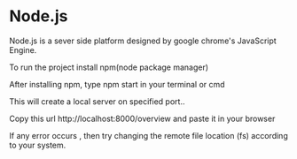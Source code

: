 # Node.js

Node.js is a sever side platform designed by google chrome's JavaScript Engine.

To run the project install npm(node package manager)

After installing npm, type npm start in your terminal or cmd 

This will create a local server on specified port..

Copy this url http://localhost:8000/overview and paste it in your browser

If any error occurs , then try changing the remote file location (fs) according to your system.  


